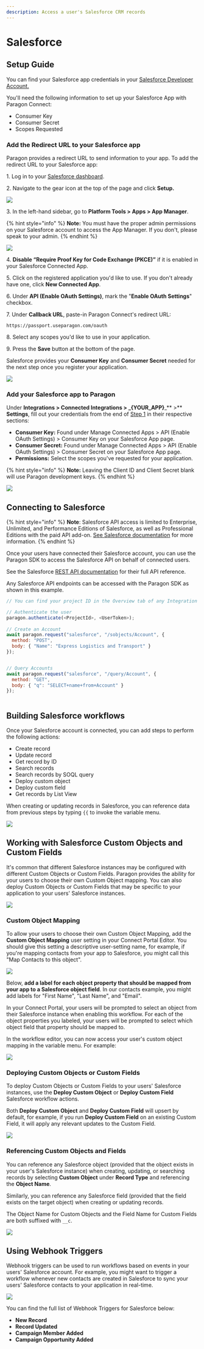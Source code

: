 ```yaml
---
description: Access a user's Salesforce CRM records
---
```


# Salesforce

## Setup Guide

You can find your Salesforce app credentials in your [Salesforce Developer Account.](https://developer.salesforce.com/)

You'll need the following information to set up your Salesforce App with Paragon Connect:

* Consumer Key
* Consumer Secret
* Scopes Requested

### Add the Redirect URL to your Salesforce app

Paragon provides a redirect URL to send information to your app. To add the redirect URL to your Salesforce app:

1\. Log in to your [Salesforce dashboard](https://www.salesforce.com/).

2\. Navigate to the gear icon at the top of the page and click **Setup.**

![](<../../.gitbook/assets/Going to Setup in Salesforce.gif>)

3\. In the left-hand sidebar, go to **Platform Tools > Apps > App Manager**.

{% hint style="info" %}
**Note:** You must have the proper admin permissions on your Salesforce account to access the App Manager. If you don't, please speak to your admin.
{% endhint %}

![](<../../.gitbook/assets/Platform tools to Apps to App Manager in Salesforce.gif>)

4\. **Disable “Require Proof Key for Code Exchange (PKCE)”** if it is enabled in your Salesforce Connected App.

5\. Click on the registered application you'd like to use. If you don't already have one, click **New Connected App**.

6\. Under **API (Enable OAuth Settings)**, mark the "**Enable OAuth Settings**" checkbox.

7\. Under **Callback URL**, paste-in Paragon Connect's redirect URL:

```
https://passport.useparagon.com/oauth
```

8\. Select any scopes you'd like to use in your application.

9\. Press the **Save** button at the bottom of the page.

Salesforce provides your **Consumer Key** and **Consumer Secret** needed for the next step once you register your application.&#x20;

![](<../../.gitbook/assets/Adding OAuth Scopes to Salesforce.gif>)

### Add your Salesforce app to Paragon

Under **Integrations > Connected Integrations > **_**{YOUR\_APP}**_** >** **Settings**, fill out your credentials from the end of [Step 1](salesforce.md#1-add-the-redirect-url-to-your-salesforce-app) in their respective sections:

* **Consumer Key:** Found under Manage Connected Apps > API (Enable OAuth Settings) > Consumer Key on your Salesforce App page.
* **Consumer Secret:** Found under Manage Connected Apps > API (Enable OAuth Settings) > Consumer Secret on your Salesforce App page.
* **Permissions:** Select the scopes you've requested for your application.

{% hint style="info" %}
**Note:** Leaving the Client ID and Client Secret blank will use Paragon development keys.
{% endhint %}

![](<../../.gitbook/assets/Connectng your Salesforce app to Paragon Connect.png>)

## Connecting to Salesforce

{% hint style="info" %}
**Note**: Salesforce API access is limited to Enterprise, Unlimited, and Performance Editions of Salesforce, as well as Professional Editions with the paid API add-on. [See Salesforce documentation](https://help.salesforce.com/s/articleView?id=000326486\&type=1) for more information.
{% endhint %}

Once your users have connected their Salesforce account, you can use the Paragon SDK to access the Salesforce API on behalf of connected users.

See the Salesforce [REST API documentation](https://developer.salesforce.com/docs/) for their full API reference.

Any Salesforce API endpoints can be accessed with the Paragon SDK as shown in this example.

```javascript
// You can find your project ID in the Overview tab of any Integration

// Authenticate the user
paragon.authenticate(<ProjectId>, <UserToken>);
          
// Create an Account
await paragon.request("salesforce", "/sobjects/Account", { 
  method: "POST",
  body: { "Name": "Express Logistics and Transport" }
});


// Query Accounts
await paragon.request("salesforce", "/query/Account", { 
  method: "GET",
  body: { "q": "SELECT+name+from+Account" }
});
  
```

## Building Salesforce workflows

Once your Salesforce account is connected, you can add steps to perform the following actions:

* Create record
* Update record
* Get record by ID
* Search records
* Search records by SOQL query
* Deploy custom object
* Deploy custom field
* Get records by List View

When creating or updating records in Salesforce, you can reference data from previous steps by typing `{{` to invoke the variable menu.

![](<../../.gitbook/assets/Creating a Salesforce Lead in Paragon.png>)

## Working with Salesforce Custom Objects and Custom Fields <a href="#custom-objects" id="custom-objects"></a>

It's common that different Salesforce instances may be configured with different Custom Objects or Custom Fields. Paragon provides the ability for your users to choose their own Custom Object mapping. You can also deploy Custom Objects or Custom Fields that may be specific to your application to your users' Salesforce instances.

![](../../.gitbook/assets/4eb88bc1-205e-48d7-82fc-67a70b92650b.gif)

### Custom Object Mapping

To allow your users to choose their own Custom Object Mapping, add the **Custom Object Mapping** user setting in your Connect Portal Editor. You should give this setting a descriptive user-setting name, for example, if you're mapping contacts from your app to Salesforce, you might call this "Map Contacts to this object".

![](<../../.gitbook/assets/Screen Shot 2021-05-19 at 10.34.55 AM.png>)

Below, **add a label for each object property that should be mapped from your app to a Salesforce object field**. In our contacts example, you might add labels for "First Name", "Last Name", and "Email".

In your Connect Portal, your users will be prompted to select an object from their Salesforce instance when enabling this workflow. For each of the object properties you labeled, your users will be prompted to select which object field that property should be mapped to.

In the workflow editor, you can now access your user's custom object mapping in the variable menu. For example:

![](../../.gitbook/assets/f073e110-9be8-460b-9322-f0b6cbf9d660.gif)

### Deploying Custom Objects or Custom Fields

To deploy Custom Objects or Custom Fields to your users' Salesforce instances, use the **Deploy Custom Object** or **Deploy Custom Field** Salesforce workflow actions.&#x20;

Both **Deploy Custom Object** and **Deploy Custom Field** will upsert by default, for example, if you run **Deploy Custom Field** on an existing Custom Field, it will apply any relevant updates to the Custom Field.

![](../../.gitbook/assets/08d54802-d01d-4bfc-b03f-43566af47441.gif)

### Referencing Custom Objects and Fields

You can reference any Salesforce object (provided that the object exists in your user's Salesforce instance) when creating, updating, or searching records by selecting **Custom Object** under **Record Type** and referencing the **Object Name**.&#x20;

Similarly, you can reference any Salesforce field (provided that the field exists on the target object) when creating or updating records.

The Object Name for Custom Objects and the Field Name for Custom Fields are both suffixed with `__c`.&#x20;

![](<../../.gitbook/assets/Screen Shot 2021-05-19 at 1.07.08 PM.png>)

## Using Webhook Triggers

Webhook triggers can be used to run workflows based on events in your users' Salesforce account. For example, you might want to trigger a workflow whenever new contacts are created in Salesforce to sync your users' Salesforce contacts to your application in real-time.

![](<../../.gitbook/assets/Salesforce Triggers in Paragon Connect.png>)

You can find the full list of Webhook Triggers for Salesforce below:

* **New Record**
* **Record Updated**
* **Campaign Member Added**
* **Campaign Opportunity Added**
